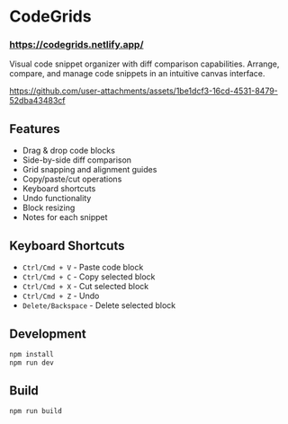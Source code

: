 # CodeGrids

### https://codegrids.netlify.app/

Visual code snippet organizer with diff comparison capabilities. Arrange, compare, and manage code snippets in an intuitive canvas interface.

https://github.com/user-attachments/assets/1be1dcf3-16cd-4531-8479-52dba43483cf


## Features

- Drag & drop code blocks
- Side-by-side diff comparison
- Grid snapping and alignment guides
- Copy/paste/cut operations
- Keyboard shortcuts
- Undo functionality
- Block resizing
- Notes for each snippet

## Keyboard Shortcuts

- `Ctrl/Cmd + V` - Paste code block
- `Ctrl/Cmd + C` - Copy selected block
- `Ctrl/Cmd + X` - Cut selected block
- `Ctrl/Cmd + Z` - Undo
- `Delete/Backspace` - Delete selected block

## Development

```bash
npm install
npm run dev
```

## Build

```bash
npm run build
```
